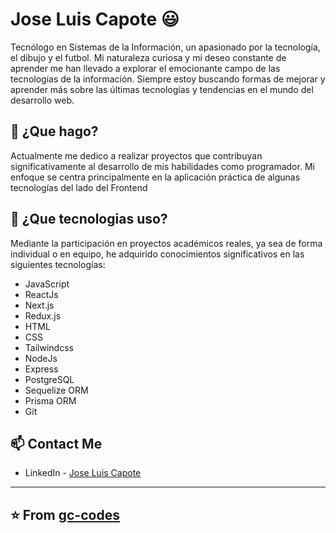 

# Jose Luis Capote 😃
Tecnólogo en Sistemas de la Información, un apasionado por la tecnología, el dibujo y el futbol. Mi naturaleza curiosa y mi deseo constante de aprender me han llevado a explorar el emocionante campo de las tecnologías de la información. Siempre estoy buscando formas de mejorar y aprender más sobre las últimas tecnologías y tendencias en el mundo del desarrollo web. 


## 🧐 ¿Que hago?
Actualmente me dedico a realizar proyectos que contribuyan significativamente al desarrollo de mis habilidades como programador. Mi enfoque se centra principalmente en la aplicación práctica de algunas tecnologías del lado del Frontend


## 👯 ¿Que tecnologias uso?
Mediante la participación en proyectos académicos reales, ya sea de forma individual o en equipo, he adquirido conocimientos significativos en las siguientes tecnologías:

- JavaScript
- ReactJs 
- Next.js 
- Redux.js 
- HTML
- CSS 
- Tailwindcss 
- NodeJs
- Express 
- PostgreSQL
- Sequelize ORM 
- Prisma ORM 
- Git

## 📫 Contact Me
- LinkedIn - [Jose Luis Capote](https://www.linkedin.com/in/jose-luis-capote/)


---
⭐️ From [gc-codes](https://github.com/gc-codes)
---
<!--
**jlcapor/jlcapor** is a ✨ _special_ ✨ repository because its `README.md` (this file) appears on your GitHub profile.

Here are some ideas to get you started:

- 🔭 I’m currently working on ...
- 🌱 I’m currently learning ...
- 👯 I’m looking to collaborate on ...
- 🤔 I’m looking for help with ...
- 💬 Ask me about ...
- 📫 How to reach me: ...
- 😄 Pronouns: ...
- ⚡ Fun fact: ...
-->
